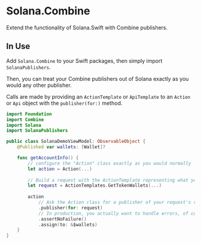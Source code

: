 # Solana.Combine

Extend the functionality of Solana.Swift with Combine publishers.

## In Use

Add `Solana.Combine` to your Swift packages, then simply import `SolanaPublishers`.

Then, you can treat your Combine publishers out of Solana exactly as you would any other publisher. 

Calls are made by providing an `ActionTemplate` or `ApiTemplate` to an `Action` or `Api` object with the `publisher(for:)` method.

```swift
import Foundation
import Combine
import Solana
import SolanaPublishers

public class SolanaDemoViewModel: ObservableObject {
    @Published var wallets: [Wallet]?

    func getAccountInfo() {
        // configure the "Action" class exactly as you would normally
        let action = Action(...) 
        
        // Build a request with the ActionTemplate representing what you want to do.
        let request = ActionTemplates.GetTokenWallets(...) 
        
        action
            // Ask the Action class for a publisher of your request's results.
            .publisher(for: request)
            // In production, you actually want to handle errors, of course.
            .assertNoFailure()
            .assign(to: &$wallets)
    }
}
```
